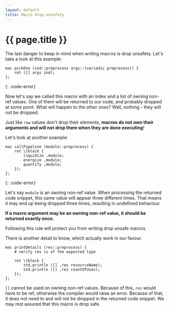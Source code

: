 ```yaml
---
layout: default
title: Macro drop unsafety
---
```

# {{ page.title }}

The last danger to keep in mind when writing macros is drop unsafety. Let's take a look at this example:

```
mac pickOne (ind::preprocess args::(variadic preprocess)) {
    ret ([] args ind);
};
```
{: .code-error}

Now let's say we called this macro with an index and a list of owning non-ref values. One of them will be returned to our code, and probably dropped at some point. What will happen to the other ones? Well, nothing - they will not be dropped.

Just like `raw` values don't drop their elements, **macros do not own their arguments and will not drop them when they are done executing**!

Let's look at another example:

```
mac callPipeline (module::preprocess) {
    ret \(block {
        liquidize ,module;
        energize ,module;
        quantify ,module;
    });
};
```
{: .code-error}

Let's say `module` is an owning non-ref value. When processing the returned code snippet, this same value will appear three different times. That means it may end up being dropped three times, resulting in undefined behaviour.

**If a macro argument may be an owning non-ref value, it should be returned exactly once.**

Following this rule will protect you from writing drop unsafe macros.

There is another detail to know, which actually work in our favour.

```
mac printDetails (res::preprocess) {
    # verify res is of the expected type

    ret \(block {
        std.println ([] ,res resourceName);
        std.println ([] ,res countOfUses);
    });
};
```

`[]` cannot be used on owning non-ref values. Because of this, `res` would have to be ref, otherwise the compiler would raise an error. Because of that, it does not need to and will not be dropped in the returned code snippet. We may rest assured that this macro is drop safe.